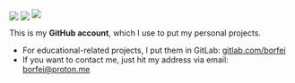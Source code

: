 <a>
    <img align="center" src="https://github-readme-stats.vercel.app/api?username=borfei&theme=transparent&custom_title=Statistics&disable_animations=true&hide_border=true&show_icons=true" />
</a>
<a>
    <img align="center" src="https://github-readme-stats.vercel.app/api/top-langs/?username=borfei&layout=compact&custom_title=Languages&theme=transparent&disable_animations=true&hide_border=true&hide_progress=true" />
</a>
<a href="https://wakatime.com/@borfei">
    <img src="https://github-readme-stats.vercel.app/api/wakatime?username=borfei&langs_count=5&layout=compact&custom_title=WakaTime%20Usage&theme=transparent&disable_animations=true&hide_border=true" />
</a>

This is my **GitHub account**, which I use to put my personal projects.

- For educational-related projects, I put them in GitLab: [gitlab.com/borfei](https://gitlab.com/borfei)
- If you want to contact me, just hit my address via email: [borfei@proton.me](mailto:borfei@proton.me)
